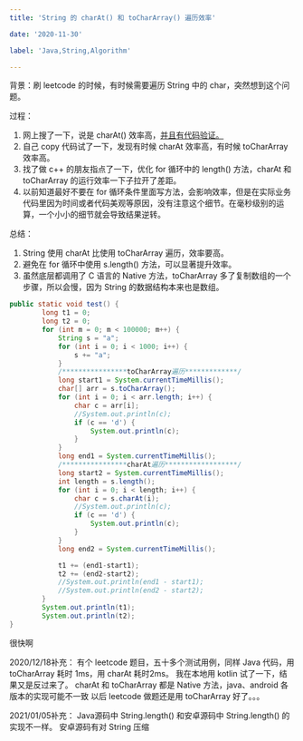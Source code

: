 ```yaml
---
title: 'String 的 charAt() 和 toCharArray() 遍历效率'

date: '2020-11-30'

label: 'Java,String,Algorithm'

---
```


背景：刷 leetcode 的时候，有时候需要遍历 String 中的 char，突然想到这个问题。

过程：
1. 网上搜了一下，说是 charAt() 效率高，[并且有代码验证。](https://www.cnblogs.com/lxcmyf/p/8805547.html)
2. 自己 copy 代码试了一下，发现有时候 charAt 效率高，有时候 toCharArray 效率高。
3. 找了做 c++ 的朋友指点了一下，优化 for 循环中的 length() 方法，charAt 和 toCharArray 的运行效率一下子拉开了差距。
4. 以前知道最好不要在 for 循环条件里面写方法，会影响效率，但是在实际业务代码里因为时间或者代码美观等原因，没有注意这个细节。在毫秒级别的运算，一个小小的细节就会导致结果逆转。

总结：
1. String 使用 charAt 比使用 toCharArray 遍历，效率要高。
2. 避免在 for 循环中使用 s.length() 方法，可以显著提升效率。
3. 虽然底层都调用了 C 语言的 Native 方法，toCharArray 多了复制数组的一个步骤，所以会慢，因为 String 的数据结构本来也是数组。
```java
public static void test() {
        long t1 = 0;
        long t2 = 0;
        for (int m = 0; m < 100000; m++) {
            String s = "a";
            for (int i = 0; i < 1000; i++) {
                s += "a";
            }
            /****************toCharArray遍历*************/
            long start1 = System.currentTimeMillis();
            char[] arr = s.toCharArray();
            for (int i = 0; i < arr.length; i++) {
                char c = arr[i];
                //System.out.println(c);
                if (c == 'd') {
                    System.out.println(c);
                }
            }
            long end1 = System.currentTimeMillis();
            /****************charAt遍历******************/
            long start2 = System.currentTimeMillis();
            int length = s.length();
            for (int i = 0; i < length; i++) {
                char c = s.charAt(i);
                //System.out.println(c);
                if (c == 'd') {
                    System.out.println(c);
                }
            }
            long end2 = System.currentTimeMillis();

            t1 += (end1-start1);
            t2 += (end2-start2);
            //System.out.println(end1 - start1);
            //System.out.println(end2 - start2);
        }
        System.out.println(t1);
        System.out.println(t2);
}
```
很快啊

2020/12/18补充：
有个 leetcode 题目，五十多个测试用例，同样 Java 代码，用 toCharArray 耗时 1ms，用 charAt 耗时2ms。
我在本地用 kotlin 试了一下，结果又是反过来了。
charAt 和 toCharArray 都是 Native 方法，java、android 各版本的实现可能不一致
以后 leetcode 做题还是用 toCharArray 好了。。。

2021/01/05补充：
Java源码中 String.length() 和安卓源码中 String.length() 的实现不一样。
安卓源码有对 String 压缩
